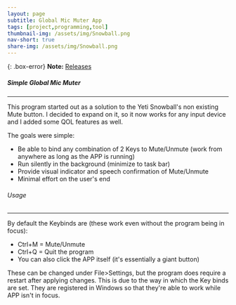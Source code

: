 ```yaml
---
layout: page
subtitle: Global Mic Muter App
tags: [project,programming,tool]
thumbnail-img: /assets/img/Snowball.png
nav-short: true
share-img: /assets/img/Snowball.png
---
```

{: .box-error}
**Note:** [Releases](https://github.com/Hoodstrats/SnowMute)

##### Simple Global Mic Muter

---

This program started out as a solution to the Yeti Snowball's non existing Mute button.
I decided to expand on it, so it now works for any input device and I added some QOL features as well. 

The goals were simple:
- Be able to bind any combination of 2 Keys to Mute/Unmute (work from anywhere as long as the APP is running)
- Run silently in the background (minimize to task bar)
- Provide visual indicator and speech confirmation of Mute/Unmute
- Minimal effort on the user's end

###### Usage

---

By default the Keybinds are (these work even without the program being in focus):
- Ctrl+M = Mute/Unmute
- Ctrl+Q = Quit the program 
- You can also click the APP itself (it's essentially a giant button)

These can be changed under File>Settings, but the program does require a restart after applying changes.
This is due to the way in which the Key binds are set. They are registered in Windows so that they're able to 
work while APP isn't in focus.